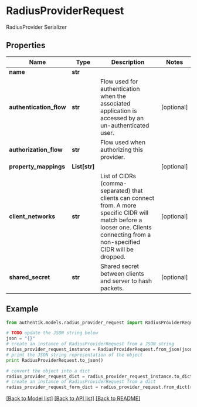 # RadiusProviderRequest

RadiusProvider Serializer

## Properties
Name | Type | Description | Notes
------------ | ------------- | ------------- | -------------
**name** | **str** |  | 
**authentication_flow** | **str** | Flow used for authentication when the associated application is accessed by an un-authenticated user. | [optional] 
**authorization_flow** | **str** | Flow used when authorizing this provider. | 
**property_mappings** | **List[str]** |  | [optional] 
**client_networks** | **str** | List of CIDRs (comma-separated) that clients can connect from. A more specific CIDR will match before a looser one. Clients connecting from a non-specified CIDR will be dropped. | [optional] 
**shared_secret** | **str** | Shared secret between clients and server to hash packets. | [optional] 

## Example

```python
from authentik.models.radius_provider_request import RadiusProviderRequest

# TODO update the JSON string below
json = "{}"
# create an instance of RadiusProviderRequest from a JSON string
radius_provider_request_instance = RadiusProviderRequest.from_json(json)
# print the JSON string representation of the object
print RadiusProviderRequest.to_json()

# convert the object into a dict
radius_provider_request_dict = radius_provider_request_instance.to_dict()
# create an instance of RadiusProviderRequest from a dict
radius_provider_request_form_dict = radius_provider_request.from_dict(radius_provider_request_dict)
```
[[Back to Model list]](../README.md#documentation-for-models) [[Back to API list]](../README.md#documentation-for-api-endpoints) [[Back to README]](../README.md)


